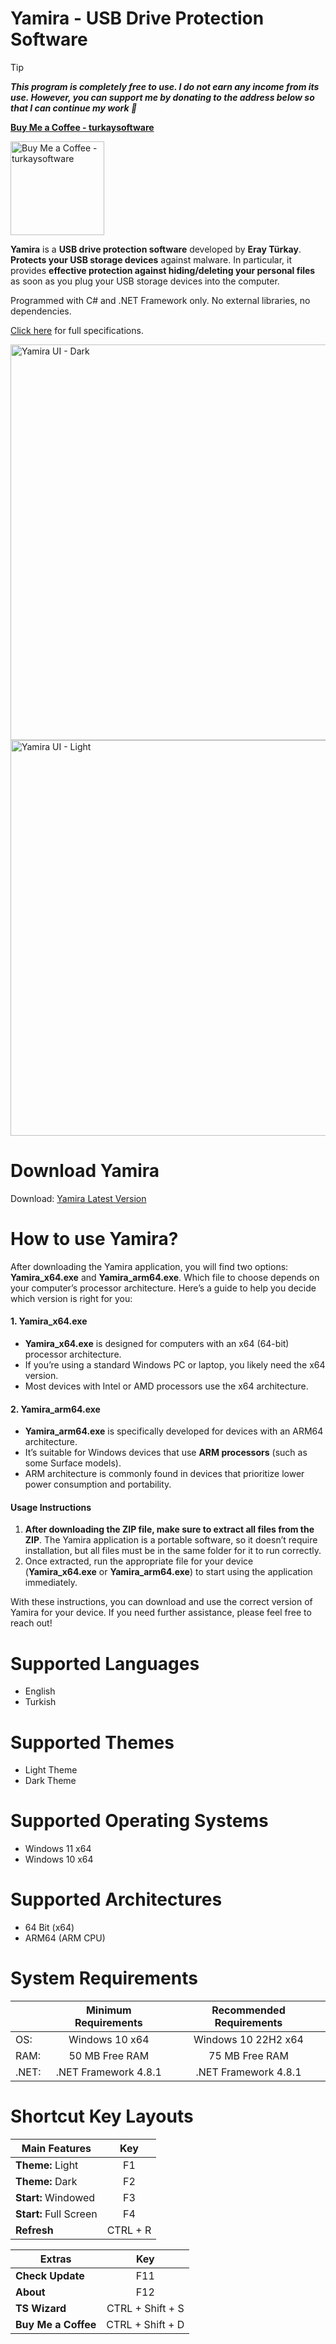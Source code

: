 # Yamira - USB Drive Protection Software

> [!TIP]
**_This program is completely free to use. I do not earn any income from its use. However, you can support me by donating to the address below so that I can continue my work 💚_**

**[Buy Me a Coffee - turkaysoftware](https://buymeacoffee.com/turkaysoftware)**

<img width="150" height="150" alt="Buy Me a Coffee - turkaysoftware" src="https://github.com/user-attachments/assets/9987c7dc-f8dd-42ab-a7f9-d8a4fca2e3d5" />

**Yamira** is a **USB drive protection software** developed by **Eray Türkay**. **Protects your USB storage devices** against malware. In particular, it provides **effective protection against hiding/deleting your personal files** as soon as you plug your USB storage devices into the computer.

Programmed with C# and .NET Framework only. No external libraries, no dependencies.

[Click here](https://www.turkaysoftware.com/yamira) for full specifications.

<img width="1010" height="633" alt="Yamira UI - Dark" src="https://github.com/user-attachments/assets/33afbf1b-dbc5-40cd-89dd-b156da29bfc8" />

<img width="1010" height="633" alt="Yamira UI - Light" src="https://github.com/user-attachments/assets/b78d696c-3a3d-4f21-aec2-c8f89356a45c" />

# Download Yamira

Download: [Yamira Latest Version](https://github.com/turkaysoftware/yamira/releases/latest)

# How to use Yamira?

After downloading the Yamira application, you will find two options: **Yamira_x64.exe** and **Yamira_arm64.exe**. Which file to choose depends on your computer’s processor architecture. Here’s a guide to help you decide which version is right for you:

#### 1. Yamira_x64.exe
- **Yamira_x64.exe** is designed for computers with an x64 (64-bit) processor architecture.
- If you’re using a standard Windows PC or laptop, you likely need the x64 version.
- Most devices with Intel or AMD processors use the x64 architecture.

#### 2. Yamira_arm64.exe
- **Yamira_arm64.exe** is specifically developed for devices with an ARM64 architecture.
- It’s suitable for Windows devices that use **ARM processors** (such as some Surface models).
- ARM architecture is commonly found in devices that prioritize lower power consumption and portability.

#### Usage Instructions
1. **After downloading the ZIP file, make sure to extract all files from the ZIP**. The Yamira application is a portable software, so it doesn’t require installation, but all files must be in the same folder for it to run correctly.
2. Once extracted, run the appropriate file for your device (**Yamira_x64.exe** or **Yamira_arm64.exe**) to start using the application immediately.

With these instructions, you can download and use the correct version of Yamira for your device. If you need further assistance, please feel free to reach out!

# Supported Languages

- English
- Turkish

# Supported Themes

- Light Theme
- Dark Theme

# Supported Operating Systems

- Windows 11 x64
- Windows 10 x64

# Supported Architectures

- 64 Bit (x64)
- ARM64 (ARM CPU)

# System Requirements

|  | Minimum Requirements | Recommended Requirements |
| -- | :--: | :--: |
| OS: | Windows 10 x64 | Windows 10 22H2 x64|
| RAM: | 50 MB Free RAM | 75 MB Free RAM |
| .NET: | .NET Framework 4.8.1 | .NET Framework 4.8.1 |

# Shortcut Key Layouts

| Main Features | Key |
| -- | :--: |
| **Theme:** Light | F1 |
| **Theme:** Dark | F2 |
| **Start:** Windowed | F3 |
| **Start:** Full Screen | F4 |
| **Refresh** | CTRL + R |

| Extras | Key |
| -- | :--: |
| **Check Update** | F11 |
| **About** | F12 |
| **TS Wizard** | CTRL + Shift + S |
| **Buy Me a Coffee** | CTRL + Shift + D |
